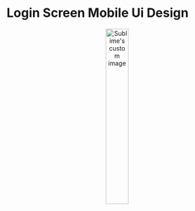 # Login Screen Mobile Ui Design 

<p align="center"  width="70%">
  <img width="32%" src="https://github.com/FMSSBilisimAndroid/Cansu-Kose/blob/main/odev2/loginpage_ui/image/GIF-220828_182923.gif" alt="Sublime's custom image"/>
</p>
